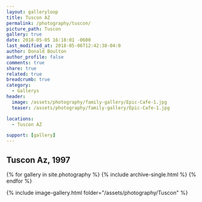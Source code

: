 ```yaml
---
layout: galleryloop
title: Tuscon AZ
permalink: /photography/tuscon/
picture_path: Tuscon
gallery: true
date: 2018-05-05 16:18:01 -0600
last_modified_at: 2018-05-06T12:42:38-04:0
author: Donald Boulton
author_profile: false
comments: true
share: true
related: true
breadcrumb: true
category:
  - Gallerys
header:
  image: /assets/photography/family-gallery/Epic-Cafe-1.jpg
  teaser: /assets/photography/family-gallery/Epic-Cafe-1.jpg

locations:
  - Tuscon AZ

support: [gallery]
---
```


## Tuscon Az, 1997

{% for gallery in site.photography %}
  {% include archive-single.html %}
{% endfor %}

{% include image-gallery.html folder="/assets/photography/Tuscon" %}